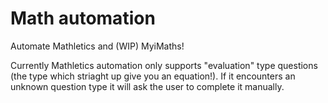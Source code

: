 
# Math automation

Automate Mathletics and (WIP) MyiMaths!

Currently Mathletics automation only supports "evaluation" type questions (the type which striaght up give you an equation!). If it encounters an unknown question type it will ask the user to complete it manually.
